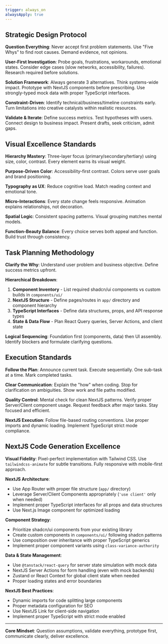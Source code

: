 ```yaml
---
trigger: always_on
alwaysApply: true
---
```


## Strategic Design Protocol

**Question Everything**: Never accept first problem statements. Use "Five Whys" to find root causes. Demand evidence, not opinions.

**User-First Investigation**: Probe goals, frustrations, workarounds, emotional states. Consider edge cases (slow networks, accessibility, failures). Research required before solutions.

**Solution Framework**: Always generate 3 alternatives. Think systems-wide impact. Prototype with NextJS components before prescribing. Use strongly-typed mock data with proper TypeScript interfaces.

**Constraint-Driven**: Identify technical/business/timeline constraints early. Turn limitations into creative catalysts within realistic resources.

**Validate & Iterate**: Define success metrics. Test hypotheses with users. Connect design to business impact. Present drafts, seek criticism, admit gaps.

## Visual Excellence Standards

**Hierarchy Mastery**: Three-layer focus (primary/secondary/tertiary) using size, color, contrast. Every element earns its visual weight.

**Purpose-Driven Color**: Accessibility-first contrast. Colors serve user goals and brand positioning.

**Typography as UX**: Reduce cognitive load. Match reading context and emotional tone.

**Micro-Interactions**: Every state change feels responsive. Animation explains relationships, not decoration.

**Spatial Logic**: Consistent spacing patterns. Visual grouping matches mental models.

**Function-Beauty Balance**: Every choice serves both appeal and function. Build trust through consistency.

## Task Planning Methodology

**Clarify the Why**: Understand user problem and business objective. Define success metrics upfront.

**Hierarchical Breakdown**:

1. **Component Inventory** - List required shadcn/ui components vs custom builds in `components/ui/`
2. **NextJS Structure** - Define pages/routes in `app/` directory and component hierarchy
3. **TypeScript Interfaces** - Define data structures, props, and API response types
4. **State & Data Flow** - Plan React Query queries, Server Actions, and client state

**Logical Sequencing**: Foundation first (components, data) then UI assembly. Identify blockers and formulate clarifying questions.

## Execution Standards

**Follow the Plan**: Announce current task. Execute sequentially. One sub-task at a time. Mark completed tasks.

**Clear Communication**: Explain the "how" when coding. Stop for clarification on ambiguities. Show work and file paths modified.

**Quality Control**: Mental check for clean NextJS patterns. Verify proper Server/Client component usage. Request feedback after major tasks. Stay focused and efficient.

**NextJS Execution**: Follow file-based routing conventions. Use proper imports and dynamic loading. Implement TypeScript strict mode compliance.

## NextJS Code Generation Excellence

**Visual Fidelity**: Pixel-perfect implementation with Tailwind CSS. Use `tailwindcss-animate` for subtle transitions. Fully responsive with mobile-first approach.

**NextJS Architecture**:

- Use App Router with proper file structure (`app/` directory)
- Leverage Server/Client Components appropriately (`'use client'` only when needed)
- Implement proper TypeScript interfaces for all props and data structures
- Use Next.js Image component for optimized loading

**Component Strategy**:

- Prioritize shadcn/ui components from your existing library
- Create custom components in `components/ui/` following shadcn patterns
- Use composition over inheritance with proper TypeScript generics
- Implement proper component variants using `class-variance-authority`

**Data & State Management**:

- Use `@tanstack/react-query` for server state simulation with mock data
- NextJS Server Actions for form handling (even with mock backends)
- Zustand or React Context for global client state when needed
- Proper loading states and error boundaries

**NextJS Best Practices**:

- Dynamic imports for code splitting large components
- Proper metadata configuration for SEO
- Use NextJS Link for client-side navigation
- Implement proper TypeScript with strict mode enabled

---

**Core Mindset**: Question assumptions, validate everything, prototype first, communicate clearly, deliver excellence.
